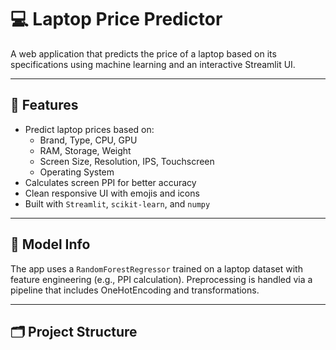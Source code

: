 # 💻 Laptop Price Predictor

A web application that predicts the price of a laptop based on its specifications using machine learning and an interactive Streamlit UI.

---

## 🚀 Features
 
- Predict laptop prices based on:
  - Brand, Type, CPU, GPU
  - RAM, Storage, Weight
  - Screen Size, Resolution, IPS, Touchscreen
  - Operating System
- Calculates screen PPI for better accuracy
- Clean responsive UI with emojis and icons
- Built with `Streamlit`, `scikit-learn`, and `numpy`
 
---

## 🧠 Model Info

The app uses a `RandomForestRegressor` trained on a laptop dataset with feature engineering (e.g., PPI calculation). Preprocessing is handled via a pipeline that includes OneHotEncoding and transformations.

---

## 🗂️ Project Structure

